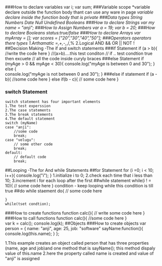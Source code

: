 ###How to declare variables
	 var i;
	 var sum;
###Variable scope
	*variable declare outside the function body thant can use any ware in page
	*variable declare inside the function body that is private 
###Data types
	String
	Numbers
	Date
	Null
	Undefined
	Booleans
###How to declare Strings
	var my name = "anji";
###How to Assign Numbers
   var a = 19;
	var b = 20;
###How to declare Booleans
	status:true/false
###How to declare Arrays
	var myArray = [];
	var scores = ["20","30","40","50"];
###Operators
	operators there types 
	1.Arthamatic
		=,+,-,*,/,%	
	2.Logical
		AND &&
		OR ||
		NOT !
##Decision Making -The if and switch statements
###if Statement
	if (a > b){
	//write the code here
	}
	//(a>b)....this test conditon
	// if .. test condtion true then excuete 
	//	 all the code inside curyly braces 
###else Statement
	if (myAge > 0 && myAge < 30){
		console.log("myAge is between 0 and 30");
	} else {	
		console.log("myAge is not between 0 and 30");
	}
###else if statement
	if (a - b){
		//some code here
		} else if(b - c){
			// some code here
	}		
### switch Statement
	switch statement has four important elements
	1.The test experssion
	2.The case statements
	3.The break statements
	4.The default statement
	switch (myName)
	case "anji":
		//some code
		break;
	case "velugu":
		// some other code
		break;
	default:
		// default code
		break;
##Looping -The for And while Statements
##for Statement
	for (i =0; i < 10; i++){
		console.log("i");
	}
	1.initialize i to 0;
	2.check each time that i less than 10;
	3.increment i for each loop after the first
##while statement
	while(i ! = 10){
		// some code here
	}
		condition - keep looping while this condition
						is till true
##do while staement
	do{
		// some code here

	}
	while(tset condtion);
###How to create functions
	function calc(){
		// write some code here
	}
###How to call functions
	function calc(){
		//some code here
	}	
		var k = calc();
		console.log(k);
##Objects
###How to create objects
	var person = {
			name: "anji",
			age: 25,
			job: "software"
			sayName:function(){
			console.log(this.name);
		}
	};
	
   1.This example creates an object called person 
		that has three properties (name, age and job)and
		one method that is sayName(); this method dispaly value of this.name
	2.here the property called name is created and value of "anji" is assigned
	

































































	
	
	
